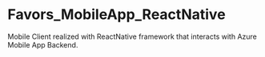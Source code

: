 # Favors_MobileApp_ReactNative
Mobile Client realized with ReactNative framework that interacts with Azure Mobile App Backend.
